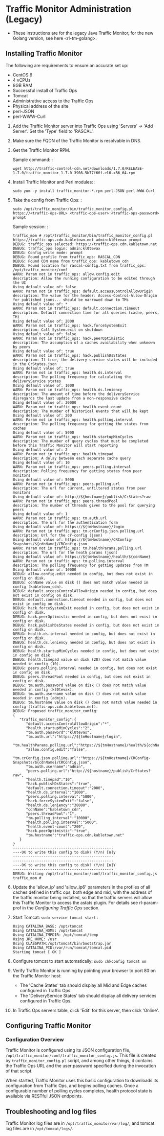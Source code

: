 Traffic Monitor Administration (Legacy)
=======================================

-   These instructions are for the legacy Java Traffic Monitor, for the
    new Golang version, see here &lt;rl-tm-golang&gt;.

Installing Traffic Monitor
--------------------------

The following are requirements to ensure an accurate set up:

-   CentOS 6
-   4 vCPUs
-   8GB RAM
-   Successful install of Traffic Ops
-   Tomcat
-   Administrative access to the Traffic Ops
-   Physical address of the site
-   perl-JSON
-   perl-WWW-Curl

1.  Add the Traffic Monitor server into Traffic Ops using 'Servers'
    -&gt; 'Add Server'. Set the 'Type' field to 'RASCAL'.
2.  Make sure the FQDN of the Traffic Monitor is resolvable in DNS.
3.  Get the Traffic Monitor RPM.

    Sample command: :

        wget http://traffic-control-cdn.net/downloads/1.7.0/RELEASE-1.7.0/traffic_monitor-1.7.0-3908.5b77f60f.el6.x86_64.rpm

4.  Install Traffic Monitor and Perl modules: :

        sudo yum -y install traffic_monitor-*.rpm perl-JSON perl-WWW-Curl

5.  Take the config from Traffic Ops: :

        sudo /opt/traffic_monitor/bin/traffic_monitor_config.pl https://<traffic-ops-URL> <traffic-ops-user>:<traffic-ops-password> prompt

    Sample session: :

        traffic_mon # /opt/traffic_monitor/bin/traffic_monitor_config.pl https://traffic-ops.cdn.kabletown.net admin:kl0tevax prompt
        DEBUG: traffic_ops selected: https://traffic-ops.cdn.kabletown.net
        DEBUG: traffic_ops login: admin:kl0tevax
        DEBUG: Config write mode: prompt
        DEBUG: Found profile from traffic_ops: RASCAL_CDN
        DEBUG: Found CDN name from traffic_ops: kabletown_cdn
        DEBUG: Found location for rascal-config.txt from traffic_ops: /opt/traffic_monitor/conf
        WARN: Param not in traffic_ops: allow.config.edit                        description: Allow the running configuration to be edited through the UI                                                              Using default value of: false
        WARN: Param not in traffic_ops: default.accessControlAllowOrigin         description: The value for the header: Access-Control-Allow-Origin for published jsons... should be narrowed down to TMs              Using default value of: *
        WARN: Param not in traffic_ops: default.connection.timeout               description: Default connection time for all queries (cache, peers, TM)                                                               Using default value of: 2000
        WARN: Param not in traffic_ops: hack.forceSystemExit                     description: Call System.exit on shutdown                                                                                             Using default value of: false
        WARN: Param not in traffic_ops: hack.peerOptimistic                      description: The assumption of a caches availability when unknown by peers                                                            Using default value of: true
        WARN: Param not in traffic_ops: hack.publishDsStates                     description: If true, the delivery service states will be included in the CrStates.json                                               Using default value of: true
        WARN: Param not in traffic_ops: health.ds.interval                       description: The polling frequency for calculating the deliveryService states                                                         Using default value of: 1000
        WARN: Param not in traffic_ops: health.ds.leniency                       description: The amount of time before the deliveryService disregards the last update from a non-responsive cache                     Using default value of: 30000
        WARN: Param not in traffic_ops: health.event-count                       description: The number of historical events that will be kept                                                                        Using default value of: 200
        WARN: Param not in traffic_ops: health.polling.interval                  description: The polling frequency for getting the states from caches                                                                 Using default value of: 5000
        WARN: Param not in traffic_ops: health.startupMinCycles                  description: The number of query cycles that must be completed before this Traffic Monitor will start reporting                       Using default value of: 2
        WARN: Param not in traffic_ops: health.timepad                           description: A delay between each separate cache query                                                                                Using default value of: 10
        WARN: Param not in traffic_ops: peers.polling.interval                   description: Polling frequency for getting states from peer monitors                                                                  Using default value of: 5000
        WARN: Param not in traffic_ops: peers.polling.url                        description: The url for current, unfiltered states from peer monitors                                                                Using default value of: http://${hostname}/publish/CrStates?raw
        WARN: Param not in traffic_ops: peers.threadPool                         description: The number of threads given to the pool for querying peers                                                               Using default value of: 1
        WARN: Param not in traffic_ops: tm.auth.url                              description: The url for the authentication form                                                                                      Using default value of: https://${tmHostname}/login
        WARN: Param not in traffic_ops: tm.crConfig.json.polling.url             description: Url for the cr-config (json)                                                                                             Using default value of: https://${tmHostname}/CRConfig-Snapshots/${cdnName}/CRConfig.json
        WARN: Param not in traffic_ops: tm.healthParams.polling.url              description: The url for the heath params (json)                                                                                      Using default value of: https://${tmHostname}/health/${cdnName}
        WARN: Param not in traffic_ops: tm.polling.interval                      description: The polling frequency for getting updates from TM                                                                        Using default value of: 10000
        DEBUG: allow.config.edit needed in config, but does not exist in config on disk.
        DEBUG: cdnName value on disk () does not match value needed in config (kabletown_cdn).
        DEBUG: default.accessControlAllowOrigin needed in config, but does not exist in config on disk.
        DEBUG: default.connection.timeout needed in config, but does not exist in config on disk.
        DEBUG: hack.forceSystemExit needed in config, but does not exist in config on disk.
        DEBUG: hack.peerOptimistic needed in config, but does not exist in config on disk.
        DEBUG: hack.publishDsStates needed in config, but does not exist in config on disk.
        DEBUG: health.ds.interval needed in config, but does not exist in config on disk.
        DEBUG: health.ds.leniency needed in config, but does not exist in config on disk.
        DEBUG: health.startupMinCycles needed in config, but does not exist in config on disk.
        DEBUG: health.timepad value on disk (20) does not match value needed in config (10).
        DEBUG: peers.polling.interval needed in config, but does not exist in config on disk.
        DEBUG: peers.threadPool needed in config, but does not exist in config on disk.
        DEBUG: tm.auth.password value on disk () does not match value needed in config (kl0tevax).
        DEBUG: tm.auth.username value on disk () does not match value needed in config (admin).
        DEBUG: tm.hostname value on disk () does not match value needed in config (traffic-ops.cdn.kabletown.net).
        DEBUG: Proposed traffic_monitor_config:
        {
           "traffic_monitor_config":{
              "default.accessControlAllowOrigin":"*",
              "health.startupMinCycles":"2",
              "tm.auth.password":"kl0tevax",
              "tm.auth.url":"https://${tmHostname}/login",
              "tm.healthParams.polling.url":"https://${tmHostname}/health/${cdnName}",
              "allow.config.edit":"false",
              "tm.crConfig.json.polling.url":"https://${tmHostname}/CRConfig-Snapshots/${cdnName}/CRConfig.json",
              "tm.auth.username":"admin",
              "peers.polling.url":"http://${hostname}/publish/CrStates?raw",
              "health.timepad":"10",
              "hack.publishDsStates":"true",
              "default.connection.timeout":"2000",
              "health.ds.interval":"1000",
              "peers.polling.interval":"5000",
              "hack.forceSystemExit":"false",
              "health.ds.leniency":"30000",
              "cdnName":"kabletown_cdn",
              "peers.threadPool":"1",
              "tm.polling.interval":"10000",
              "health.polling.interval":"5000",
              "health.event-count":"200",
              "hack.peerOptimistic":"true",
              "tm.hostname":"traffic-ops.cdn.kabletown.net"
           }
        }
        ----------------------------------------------
        ----OK to write this config to disk? (Y/n) [n]y
        ----------------------------------------------
        ----------------------------------------------
        ----OK to write this config to disk? (Y/n) [n]Y
        ----------------------------------------------
        DEBUG: Writing /opt/traffic_monitor/conf/traffic_monitor_config.js
        traffic_mon #

6.  Update the 'allow\_ip' and 'allow\_ip6' parameters in the profiles
    of all caches defined in traffic ops, both edge and mid, with the
    address of the traffic monitor being installed, so that the traffic
    servers will allow this Traffic Monitor to access the astats plugin.
    For details see rl-param-prof in the *Configuring Traffic Ops*
    section.
7.  Start Tomcat: `sudo service tomcat start` :

        Using CATALINA_BASE: /opt/tomcat
        Using CATALINA_HOME: /opt/tomcat
        Using CATALINA_TMPDIR: /opt/tomcat/temp
        Using JRE_HOME: /usr
        Using CLASSPATH:/opt/tomcat/bin/bootstrap.jar
        Using CATALINA_PID:/var/run/tomcat/tomcat.pid
        Starting tomcat [ OK ]

8.  Configure tomcat to start automatically: `sudo chkconfig tomcat on`
9.  Verify Traffic Monitor is running by pointing your browser to port
    80 on the Traffic Monitor host:
    -   The 'Cache States' tab should display all Mid and Edge caches
        configured in Traffic Ops.
    -   The 'DeliveryService States' tab should display all delivery
        services configured in Traffic Ops.
10. In Traffic Ops servers table, click 'Edit' for this server, then
    click 'Online'.

Configuring Traffic Monitor
---------------------------

### Configuration Overview

Traffic Monitor is configured using its JSON configuration file,
`/opt/traffic_monitor/conf/traffic_monitor_config.js`. This file is
created by `traffic_monitor_config.pl` script, and among other things,
it contains the Traffic Ops URL and the user:password specified during
the invocation of that script.

When started, Traffic Monitor uses this basic configuration to downloads
its configuration from Traffic Ops, and begins polling caches. Once a
configurable number of polling cycles completes, health protocol state
is available via RESTful JSON endpoints.

Troubleshooting and log files
-----------------------------

Traffic Monitor log files are in `/opt/traffic_monitor/var/log/`, and
tomcat log files are in `/opt/tomcat/logs/`.
